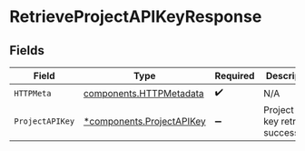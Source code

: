 # RetrieveProjectAPIKeyResponse


## Fields

| Field                                                                 | Type                                                                  | Required                                                              | Description                                                           |
| --------------------------------------------------------------------- | --------------------------------------------------------------------- | --------------------------------------------------------------------- | --------------------------------------------------------------------- |
| `HTTPMeta`                                                            | [components.HTTPMetadata](../../models/components/httpmetadata.md)    | :heavy_check_mark:                                                    | N/A                                                                   |
| `ProjectAPIKey`                                                       | [*components.ProjectAPIKey](../../models/components/projectapikey.md) | :heavy_minus_sign:                                                    | Project API key retrieved successfully.                               |